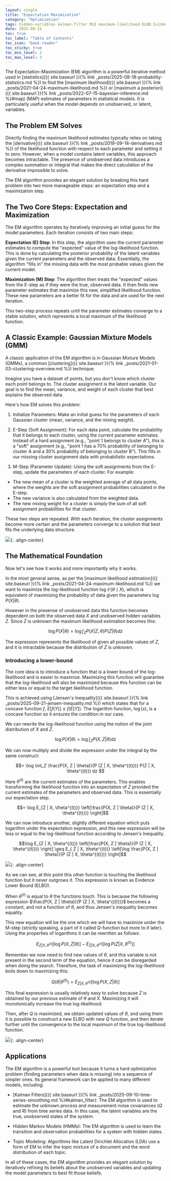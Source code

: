 ```yaml
---
layout: single
title: "Expectation Maximization"
category: "Optimization"
tags: hidden-variables kalman-filter MLE maximum-likelihood ELBO Evidence-Lower-Bound Jensen-inequality expectation
date: 2025-09-21
toc: true
toc_label: "Table of Contents"
toc_icon: "book-reader"
toc_sticky: true
toc_min_level: 2
toc_max_level: 3
---
```


The Expectation-Maximization (EM) algorithm is a powerful iterative method used in [statistics]({{ site.baseurl }}{% link _posts/2025-08-18-probability-statistics.md %}) to find the [maximum likelihood]({{ site.baseurl }}{% link _posts/2021-04-24-maximum-likelihood.md %}) or [maximum a posteriori]({{ site.baseurl }}{% link _posts/2022-07-15-bayesian-inference.md %}#map) (MAP) estimates of parameters in statistical models. It is particularly useful when the model depends on unobserved, or latent, variables.

## The Problem EM Solves

Directly finding the maximum likelihood estimates typically relies on taking the [derivative]({{ site.baseurl }}{% link _posts/2019-09-14-derivatives.md %}) of the likelihood function with respect to each parameter and setting it to zero. However, when a model contains latent variables, this approach becomes intractable. The presence of unobserved data introduces a complex summation or integral that makes the direct calculation of the derivative impossible to solve.

The EM algorithm provides an elegant solution by breaking this hard problem into two more manageable steps: an expectation step and a maximization step.

## The Two Core Steps: Expectation and Maximization

The EM algorithm operates by iteratively improving an initial guess for the model parameters. Each iteration consists of two main steps:

**Expectation (E) Step**: In this step, the algorithm uses the current parameter estimates to compute the "expected" value of the log-likelihood function. This is done by calculating the posterior probability of the latent variables given the current parameters and the observed data. Essentially, the algorithm "fills in" the missing data with the most probable values given the current model.

**Maximization (M) Step**: The algorithm then treats the "expected" values from the E-step as if they were the true, observed data. It then finds new parameter estimates that maximize this new, simplified likelihood function. These new parameters are a better fit for the data and are used for the next iteration.

This two-step process repeats until the parameter estimates converge to a stable solution, which represents a local maximum of the likelihood function.

## A Classic Example: Gaussian Mixture Models (GMM)

A classic application of the EM algorithm is in Gaussian Mixture Models (GMMs), a common [clustering]({{ site.baseurl }}{% link _posts/2021-01-03-clustering-overview.md %}) technique.

Imagine you have a dataset of points, but you don't know which cluster each point belongs to. The cluster assignment is the latent variable. Our goal is to find the mean, variance, and weight of each cluster that best explains the observed data.

Here's how EM solves this problem:

1. Initialize Parameters: Make an initial guess for the parameters of each Gaussian cluster (mean, variance, and the mixing weight).

2. E-Step (Soft Assignment): For each data point, calculate the probability that it belongs to each cluster, using the current parameter estimates. Instead of a hard assignment (e.g., "point 1 belongs to cluster A"), this is a "soft" assignment (e.g., "point 1 has a 70% probability of belonging to cluster A and a 30% probability of belonging to cluster B"). This fills in our missing cluster assignment data with probabilistic expectations.

3. M-Step (Parameter Update): Using the soft assignments from the E-step, update the parameters of each cluster. For example:

* The new mean of a cluster is the weighted average of all data points, where the weights are the soft assignment probabilities calculated in the E-step.
* The new variance is also calculated from the weighted data.
* The new mixing weight for a cluster is simply the sum of all soft assignment probabilities for that cluster.

These two steps are repeated. With each iteration, the cluster assignments become more certain and the parameters converge to a solution that best fits the underlying data structure.

![](/assets/images/clustering/gaussian_mix_expectation_maximization.gif){: .align-center}

## The Mathematical Foundation

Now let's see how it works and more importantly why it works.

In the most general sense, as per the [maximum likelihood estimation]({{ site.baseurl }}{% link _posts/2021-04-24-maximum-likelihood.md %}) we want to maximize the log-likelihood function $\log \mathcal{L}(\theta \mid X)$, which is equivalent of maximizing the probability of data given the parameters $\log P(X | \theta)$. 

However in the presense of unobserved data this function becomes dependent on both the observed data $X$ and unobserved hidden variables $Z$. Since $Z$ is unknown the maximum likelihood estimation becomes this:

$$\log P(X | \theta) = \log \int_Z P(X | Z, \theta) P(Z | \theta) dz $$

The expression represents the likelihood of given all possible values of $Z$, and it is intractable because the distribution of $Z$ is unknown.

### Introducing a lower-bound

The core idea is to introduce a function that is a lower bound of the log-likelihood and is easier to maximize. Maximizing this function will guarantee that the log-likelihood will also be maximized because this function can be either less or equal to the target likelihood function.

This is achieved using [Jensen's Inequality]({{ site.baseurl }}{% link _posts/2025-09-21-jensen-inequality.md %}) which states that for a concave function $f$, $E[f(Y)] \leq f(E[Y])$. The logarithm function, $\log(x)$, is a concave function so it ensures the condition in our case.

We can rewrite the log-likelihood function using the notion of the joint distribution of $X$ and $Z$.

$$\log P(X|\theta) =  \log \int_Z P(X, Z | \theta) dz$$

We can now multiply and divide the expression under the integral by the same construct:

$$=  \log \int_Z \frac{P(X, Z | \theta)}{P (Z | X, \theta^{(t)})} P(Z | X, \theta^{(t)}) dz $$

Here $\theta^{(t)}$ are the current estimates of the parameters. This enables transforming the likelihood function into an expectation of $Z$ provided the current estimates of the parameters and observed data. This is essentially our expectation step.

$$= \log E_{Z | X, \theta^{(t)}} \left[\frac{P(X, Z | \theta)}{P (Z | X, \theta^{(t)})} \right]$$

We can now introduce another, slightly different equation which puts logarithm under the expectation expression, and this new expression will be less or equal to the log-likelihood function according to Jensen's Inequality.

$$\log E_{Z | X, \theta^{(t)}} \left[\frac{P(X, Z | \theta)}{P (Z | X, \theta^{(t)})} \right] \geq E_{ Z | X, \theta^{(t)}} \left[\log \frac{P(X, Z | \theta)}{P (Z | X, \theta^{(t)})} \right]$$

![](/assets/images/optimization/expectation_maximization_expectation.png){: .align-center}

As we can see, at this point this other function is touching the likelihood function but it never outgrows it. This expression is known as Evidence Lower Bound (ELBO).

When $\theta^{(t)}$ is equal to $\theta$ the functions touch. This is because the following expression $\frac{P(X, Z | \theta)}{P (Z | X, \theta^{(t)})}$ becomes a constant, and not a function of $\theta$, and thus Jensen's inequality becomes equality.

This new equation will be the one which we will have to maximize under the M-step (strictly speaking, a part of it called $Q$-function but more to it later). Using the properties of logarithms it can be rewritten as follows:

$$E_{ Z | X, \theta^{(t)}} \left[\log P(X, Z | \theta)\right] - E_{ Z | X, \theta^{(t)}} \left[\log {P (Z | X, \theta^{(t)})} \right]$$

Remember we now need to find new values of $\theta$, and this variable is not present in the second term of the equation, hence it can be disregarded when doing the search. Therefore, the task of maximizing the log-likelihood boils down to maximizing this:

$$Q(\theta | \theta^{(t)}) = E_{ Z | X, \theta^{(t)}} \left[\log P(X, Z | \theta)\right]$$

This final expression is usually relatively easy to solve because $Z$ is obtained by our previous estimate of $\theta$ and $X$. Maximizing it will monotonically increase the true log-likelihood.

Then, after $Q$ is maximized, we obtain updated values of $\theta$, and using them it is possible to construct a new ELBO with new $Q$ function, and then iterate further until the convergence to the local maximum of the true log-likelihood function.

![](/assets/images/optimization/expectation_maximization_maximization.png){: .align-center}

## Applications

The EM algorithm is a powerful tool because it turns a hard optimization problem (finding parameters when data is missing) into a sequence of simpler ones. Its general framework can be applied to many different models, including:

* [Kalman Filters]({{ site.baseurl }}{% link _posts/2025-09-10-time-series-smoothing.md %}#kalman_filter): The EM algorithm is used to estimate the unknown process and measurement noise covariances ($Q$ and $R$) from time series data. In this case, the latent variables are the true, unobserved states of the system.

* Hidden Markov Models (HMMs): The EM algorithm is used to learn the transition and observation probabilities for a system with hidden states.

* Topic Modeling: Algorithms like Latent Dirichlet Allocation (LDA) use a form of EM to infer the topic mixture of a document and the word distribution of each topic.

In all of these cases, the EM algorithm provides an elegant solution by iteratively refining its beliefs about the unobserved variables and updating the model parameters to best fit those beliefs.
